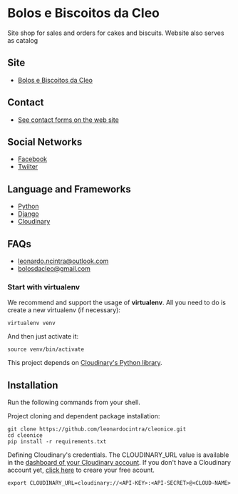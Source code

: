 # Bolos e Biscoitos da Cleo

Site shop for sales and orders for cakes and biscuits. Website also serves as catalog

## Site
- [Bolos e Biscoitos da Cleo](https://cleonice-prod.herokuapp.com/)

## Contact 
- [See contact forms on the web site](https://cleonice-prod.herokuapp.com/contato/)

## Social Networks
- [Facebook](https://www.facebook.com/BolosEBiscoitosDaCleo/)
- [Twiiter](https://twitter.com/cleobolos)

## Language and Frameworks
- [Python](https://www.python.org/)
- [Django](https://www.djangoproject.com/)
- [Cloudinary](http://cloudinary.com/)

## FAQs
- leonardo.ncintra@outlook.com
- bolosdacleo@gmail.com


### Start with virtualenv

We recommend and support the usage of **virtualenv**. All you need to do is create a new virtualenv (if necessary):

    virtualenv venv

And then just activate it:

    source venv/bin/activate

This project depends on [Cloudinary's Python library](https://github.com/cloudinary/pycloudinary). 

## Installation

Run the following commands from your shell.

Project cloning and dependent package installation: 

    git clone https://github.com/leonardocintra/cleonice.git
    cd cleonice
    pip install -r requirements.txt

Defining Cloudinary's credentials. The CLOUDINARY_URL value is available in the [dashboard of your Cloudinary account](https://cloudinary.com/console). 
If you don't have a Cloudinary account yet, [click here](https://cloudinary.com/users/register/free) to creare your free acount.
     
    export CLOUDINARY_URL=cloudinary://<API-KEY>:<API-SECRET>@<CLOUD-NAME>


